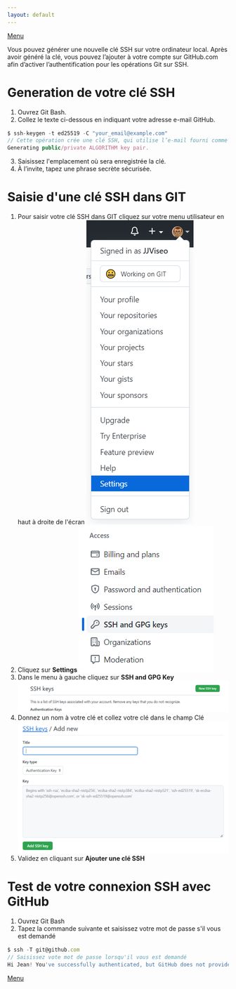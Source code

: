 ```yaml
---
layout: default
---
```

[Menu](../index)

Vous pouvez générer une nouvelle clé SSH sur votre ordinateur local. Après avoir généré la clé, vous pouvez l’ajouter à votre compte sur GitHub.com afin d’activer l’authentification pour les opérations Git sur SSH.
# Generation de votre clé SSH

1. Ouvrez Git Bash.
2. Collez le texte ci-dessous en indiquant votre adresse e-mail GitHub.

```js
$ ssh-keygen -t ed25519 -C "your_email@example.com"
// Cette opération crée une clé SSH, qui utilise l’e-mail fourni comme étiquette.
Generating public/private ALGORITHM key pair.
```

3. Saisissez l'emplacement où sera enregistrée la clé.
4. À l’invite, tapez une phrase secrète sécurisée.

# Saisie d'une clé SSH dans GIT

1. Pour saisir votre clé SSH dans GIT cliquez sur votre menu utilisateur en haut à droite de l'écran
![SSH0Menu](../assets/images/GIT/SSH0Menu.png)
2. Cliquez sur **Settings**
![SSH1Menu](../assets/images/GIT/SSH1Menu.png)
3. Dans le menu à gauche cliquez sur **SSH and GPG Key**
![SSH2NewSSHKey](../assets/images/GIT/SSH2NewSSHKey.png)
4. Donnez un nom à votre clé et collez votre clé dans le champ Clé
![SSH3EnterKey](../assets/images/GIT/SSH3EnterKey.png)
5. Validez en cliquant sur **Ajouter une clé SSH**

# Test de votre connexion SSH avec GitHub

1. Ouvrez Git Bash
2. Tapez la commande suivante et saisissez votre mot de passe s'il vous est demandé

```js
$ ssh -T git@github.com
// Saisissez vote mot de passe lorsqu'il vous est demandé
Hi Jean! You've successfully authenticated, but GitHub does not provide shell access.
```

[Menu](../index)
